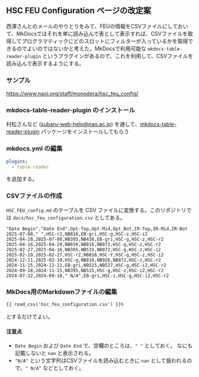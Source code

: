 ## HSC FEU Configuration ページの改定案

西澤さんとのメールのやりとりをみて、FEUの情報をCSVファイルにしておいて、MkDocsではそれを単に読み込んで表として表示すれば、CSVファイルを取得してプログラマティックにどのスロットにフィルターが入っているかを取得できるのでよいのではないかと考えた。MkDocsで利用可能な `mkdocs-table-reader-plugin` というプラグインがあるので、これを利用して、CSVファイルを読み込んで表示するようにする。

### サンプル

https://www.naoj.org/staff/monodera/hsc_feu_config/

### mkdocs-table-reader-plugin のインストール

村松さんなど (subaru-web-help@nao.ac.jp) を通して、[mkdocs-table-reader-plugin](https://timvink.github.io/mkdocs-table-reader-plugin/) パッケージをインストールしてもらう

### mkdocs.yml の編集

```yaml
plugins:
  - table-reader
```

を追加する。

### CSVファイルの作成

`HSC_FEU_config.md` のテーブルを CSV ファイルに変換する。このリポジトリでは `docs/hsc_feu_configuration.csv` としてある。

```csv
"Date Begin","Date End",Opt-Top,Opt-Mid,Opt_Bot,IR-Top,IR-Mid,IR-Bot
2025-07-08," ",HSC-r2,NB816,EB-gri,HSC-g,HSC-z,HSC-i2
2025-04-28,2025-07-08,NB395,NB430,EB-gri,HSC-g,HSC-z,HSC-r2
2025-04-16,2025-04-28,NB656,NB816,NB872,HSC-g,HSC-z,HSC-r2
2025-02-27,2025-04-16,NB395,NB515,NB872,HSC-g,HSC-z,HSC-i2
2025-02-10,2025-02-27,HSC-r2,NB816,HSC-Y,HSC-g,HSC-z,HSC-i2
2024-12-11,2025-02-10,HSC-g,NB816,NB926,NB872,HSC-z,HSC-r2
2024-11-15,2024-12-11,EB-gri,NB515,NB527,HSC-g,HSC-i2,HSC-r2
2024-09-18,2024-11-15,NB395,NB515,HSC-g,HSC-z,HSC-i2,HSC-r2
2024-07-22,2024-09-18," N/A",EB-gri,HSC-z,HSC-g,HSC-i2,HSC-r2
```

### MkDocs用のMarkdownファイルの編集

```markdown
{{ read_csv('hsc_feu_configuration.csv') }}%
```

とするだけでよい。

#### 注意点
- `Date Begin` および `Date End` で、空欄のところは、`" "` としておく。 なにも記載しないと `nan` と表示される。
- `"N/A"` という文字列はCSVファイルを読み込むときに `nan` として扱われるので、`" N/A"` などとしておく。
